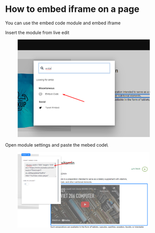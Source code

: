 # How to embed iframe on a page



You can use the embed code module and embed iframe

Insert the module from live edit



<figure><img src=".gitbook/assets/image (1) (1) (1).png" alt=""><figcaption></figcaption></figure>

Open module settings and paste the mebed code\


<figure><img src=".gitbook/assets/image (3).png" alt=""><figcaption></figcaption></figure>
